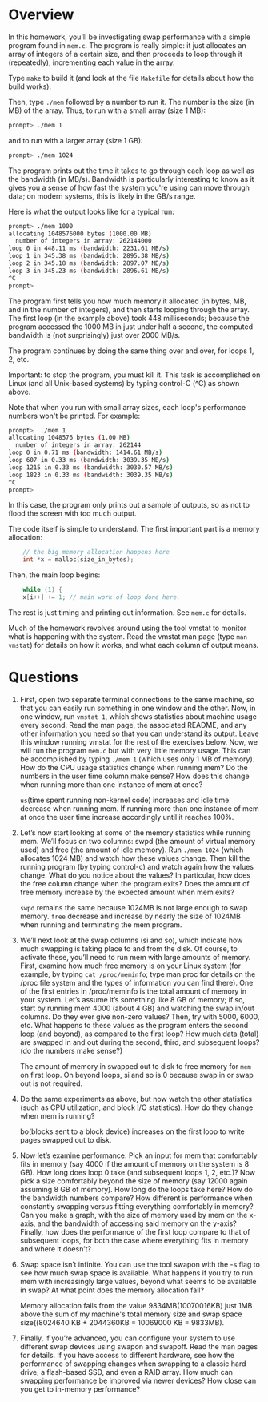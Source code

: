 
# Overview

In this homework, you'll be investigating swap performance with a simple
program found in `mem.c`. The program is really simple: it just allocates an
array of integers of a certain size, and then proceeds to loop through it
(repeatedly), incrementing each value in the array. 

Type `make` to build it (and look at the file `Makefile` for details about how
the build works).

Then, type `./mem` followed by a number to run it. The number is the size (in
MB) of the array. Thus, to run with a small array (size 1 MB):

```sh
prompt> ./mem 1
```

and to run with a larger array (size 1 GB):

```sh
prompt> ./mem 1024
```

The program prints out the time it takes to go through each loop as well as
the bandwidth (in MB/s). Bandwidth is particularly interesting to know as it
gives you a sense of how fast the system you're using can move through data;
on modern systems, this is likely in the GB/s range. 

Here is what the output looks like for a typical run:

```sh
prompt> ./mem 1000
allocating 1048576000 bytes (1000.00 MB)
  number of integers in array: 262144000
loop 0 in 448.11 ms (bandwidth: 2231.61 MB/s)
loop 1 in 345.38 ms (bandwidth: 2895.38 MB/s)
loop 2 in 345.18 ms (bandwidth: 2897.07 MB/s)
loop 3 in 345.23 ms (bandwidth: 2896.61 MB/s)
^C
prompt> 
```

The program first tells you how much memory it allocated (in bytes, MB, and in
the number of integers), and then starts looping through the array. The first
loop (in the example above) took 448 milliseconds; because the program
accessed the 1000 MB in just under half a second, the computed bandwidth is
(not surprisingly) just over 2000 MB/s. 

The program continues by doing the same thing over and over, for loops 1, 2,
etc. 

Important: to stop the program, you must kill it. This task is accomplished on
Linux (and all Unix-based systems) by typing control-C (^C) as shown above.

Note that when you run with small array sizes, each loop's performance numbers
won't be printed. For example:

```sh
prompt>  ./mem 1
allocating 1048576 bytes (1.00 MB)
  number of integers in array: 262144
loop 0 in 0.71 ms (bandwidth: 1414.61 MB/s)
loop 607 in 0.33 ms (bandwidth: 3039.35 MB/s)
loop 1215 in 0.33 ms (bandwidth: 3030.57 MB/s)
loop 1823 in 0.33 ms (bandwidth: 3039.35 MB/s)
^C
prompt> 
```

In this case, the program only prints out a sample of outputs, so as not to
flood the screen with too much output. 

The code itself is simple to understand. The first important part is a memory
allocation: 

```c
    // the big memory allocation happens here
    int *x = malloc(size_in_bytes);
```

Then, the main loop begins:

```c
    while (1) {
	x[i++] += 1; // main work of loop done here.
```


The rest is just timing and printing out information. See `mem.c` for details.

Much of the homework revolves around using the tool vmstat to monitor what is
happening with the system. Read the vmstat man page (type `man vmstat`) for
details on how it works, and what each column of output means.

# Questions

1. First, open two separate terminal connections to the same machine, so that you can easily run something in one window and the other. Now, in one window, run ```vmstat 1```, which shows statistics about machine usage every second. Read the man page, the associated README, and any other information you need so that you can understand its output. Leave this window running vmstat for the rest of the exercises below.
Now, we will run the program ```mem.c``` but with very little memory usage. This can be accomplished by typing ```./mem 1``` (which uses only 1 MB of memory). How do the CPU usage statistics change when running mem? Do the numbers in the user time column make sense? How does this change when running more than one instance of mem at once?

    ```us```(time spent running non-kernel code) increases and idle time decrease when running mem. If running more than one instance of mem at once the user time increase accordingly until it reaches 100%.

2. Let’s now start looking at some of the memory statistics while running mem. We’ll focus on two columns: swpd (the amount of virtual memory used) and free (the amount of idle memory). Run ```./mem 1024``` (which allocates 1024 MB) and watch how these values change. Then kill the running program (by typing control-c) and watch again how the values change. What do you notice about the values? In particular, how does the free column change when the program exits? Does the amount of free memory increase by the expected amount when mem exits?

    ```swpd``` remains the same because 1024MB is not large enough to swap memory. ```free``` decrease and increase by nearly the size of 1024MB when running and terminating the mem program.

3. We’ll next look at the swap columns (si and so), which indicate how much swapping is taking place to and from the disk. Of course, to activate these, you’ll need to run mem with large amounts of memory. First, examine how much free memory is on your Linux system (for example, by typing ```cat /proc/meminfo```; type man proc for details on the /proc file system and the types of information you can find there). One of the first entries in /proc/meminfo is the total amount of memory in your system. Let’s assume it’s something like 8 GB of memory; if so, start by running mem 4000 (about 4 GB) and watching the swap in/out columns. Do they ever give non-zero values? Then, try with 5000, 6000, etc. What happens to these values as the program enters the second loop (and beyond), as compared to the first loop? How much data (total) are swapped in and out during the second, third, and subsequent loops? (do the numbers make sense?)

    The amount of memory in swapped out to disk to free memory for ```mem``` on first loop. On beyond loops, si and so is 0 because swap in or swap out is not required.

4. Do the same experiments as above, but now watch the other statistics (such as CPU utilization, and block I/O statistics). How do they change when mem is running?

    bo(blocks sent to a block device) increases on the first loop to write pages swapped out to disk.

5. Now let’s examine performance. Pick an input for mem that comfortably fits in memory (say 4000 if the amount of memory on the system is 8 GB). How long does loop 0 take (and subsequent loops 1, 2, etc.)? Now pick a size comfortably beyond the size of memory (say 12000 again assuming 8 GB of memory). How long do the loops take here? How do the bandwidth numbers compare? How different is performance when constantly swapping versus fitting everything comfortably in memory? Can you make a graph, with the size of memory used by mem on the x-axis, and the bandwidth of accessing said memory on the y-axis? Finally, how does the performance of the first loop compare to that of subsequent loops, for both the case where everything fits in memory and where it doesn’t?


6. Swap space isn’t infinite. You can use the tool swapon with the -s flag to see how much swap space is available. What happens if you try to run mem with increasingly large values, beyond what seems to be available in swap? At what point does the memory allocation fail?

     Memory allocation fails from the value 9834MB(10070016KB) just 1MB above the sum of my machine's total memory size and swap space size((8024640 KB + 2044360KB =  10069000 KB = 9833MB).
     
7. Finally, if you’re advanced, you can configure your system to use different swap devices using swapon and swapoff. Read the man pages for details. If you have access to different hardware, see how the performance of swapping changes when swapping to a classic hard drive, a flash-based SSD, and even a RAID array. How much can swapping performance be improved via newer devices? How close can you get to in-memory performance?
